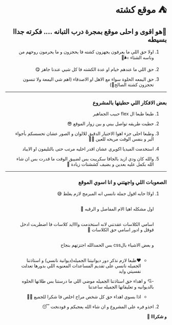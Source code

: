 <div dir="rtl">


# ⛺ موقع كشته

##   💅هو اقوى و احلى موقع بمجرة درب التبانه .... فكرته جداا بسيطه 

1. اولا حق اللي ما يعرفون يجهزون كشته فا يحجزون و ما يحرمون روحهم من وناسه الشتاء 🌬🌚 

2. حق اللي ما عندهم خيام او عدة الكشته فا كل شيي عندنا جاهز 😋

3. حق اليمعه الحلوة سواء مع الاهل او الاصدقاء (اهم شي اليمعة ولا تنسون تحجزون كشتة الصالح🥰)



<hr>


### بعض الافكار اللي حطيتها بالمشروع
1. طبعا طبعا ال flex حبيب الجماهير
<!-- .header{
    width: 100%;
    height: 10rem;
    display: flex;
    align-items: center;
    position: fixed;
    top: 0;
    left: 0;
    background-color: var(--brown-transparent);
    z-index: 999;
} -->
2. حطيت طريقه تواصل بيني و بين زوار الموقع 😎

3. وطبعا احلى جزء اهوا الاختيار الدقيق للالوان و الصور عشان تحسسكم بأجواء البر و بنفس الوقت مريحه للعين ✌🏽

4. استخدمت الميديا اكويري عشان اقدر اخليه مرتب حتى بالتليفون او الايباد 

5. والله كان ودي ازيد بالجافا سكريبت بس لضييق الوقت ما قدرت بس ان شاء الله بكمل عليه بعدين و بضيف كششتات زيادة 🥰

<hr>

### الصعوبات اللي واجهتني و انا اسوي الموقع 

1. اولاا حابه اقول جملة نانسي انه المبرمج لازم يغلط 😅


    <br> اول مشكله اهيا الام المفاصل و الرقبه 🤣 

   <br> اسامي الكلاسات عقدتني لانه استخدمت واااايد كلاسات فا اضطريت ادخل قوقل و ادور اسامي حق الكلاسات 🤦

   <br> و بعض الاشياء بالcss بس الحمدالله اجتزتهم بنجاح

   <br>

   - ❤️طبعا لازم نذكر دور ديوانيتنا الجميله(ديوانية نانسي) و استاذتنا الجميله نانسي على تقديم المساعدات المعنويه اللي بدورها تعدلت نفسيتي وايد 
    
   -💘 و اهداء حق استاذتنا الجميله موضي اللي ما درستنا بس طلاتها الحلوه بالديوانيه و تعليقاتها الجميله ساعدتنا

   - اذا بسوي اهداء حق كل شخص مراح اخلص فا شكرا للجميع 🥺💕

2. اخذو فره على المشروع و ان شاء الله يعجبكم و قودنخت 😴 
  
<b>و شكرااا 🎸</b>

</div>
